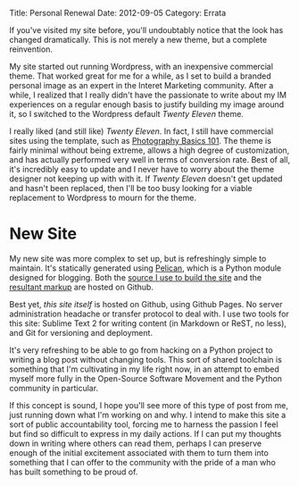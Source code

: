 Title: Personal Renewal
Date: 2012-09-05
Category: Errata

If you've visited my site before, you'll undoubtably notice that
the look has changed dramatically. This is not merely a new theme,
but a complete reinvention.

My site started out running Wordpress, with an inexpensive
commercial theme. That worked great for me for a while, as I set to
build a branded personal image as an expert in the Interet Marketing
community. After a while, I realized that I really didn't have the
passionate to write about my IM experiences on a regular enough
basis to justify building my image around it, so I switched to the
Wordpress default *Twenty Eleven* theme.

I really liked (and still like) *Twenty Eleven*. In fact, I still
have commercial sites using the template, such as [Photography
Basics 101][pb101]. The theme is fairly minimal without being
extreme, allows a high degree of customization, and has actually
performed very well in terms of conversion rate. Best of all, it's
incredibly easy to update and I never have to worry about the theme
designer not keeping up with with it. If *Twenty Eleven* doesn't
get updated and hasn't been replaced, then I'll be too busy looking
for a viable replacement to Wordpress to mourn for the theme.

New Site
========

My new site was more complex to set up, but is refreshingly simple
to maintain. It's statically generated using [Pelican][pelican],
which is a Python module designed for blogging. Both the 
[source I use to build the site][gh_source] and the 
[resultant markup][gh_html] are hosted on Github.

Best yet, *this site itself* is hosted on Github, using Github Pages.
No server administration headache or transfer protocol to deal with.
I use two tools for this site: Sublime Text 2 for writing content 
(in Markdown or ReST, no less), and Git for versioning and deployment.

It's very refreshing to be able to go from hacking on a Python
project to writing a blog post without changing tools. This sort of
shared toolchain is something that I'm cultivating in my life right
now, in an attempt to embed myself more fully in the Open-Source
Software Movement and the Python community in particular.

If this concept is sound, I hope you'll see more of this type of
post from me, just running down what I'm working on and why. I
intend to make this site a sort of public accountability tool, 
forcing me to harness the passion I feel but find so difficult
to express in my daily actions. If I can put my thoughts down in
writing where others can read them, perhaps I can preserve enough
of the initial excitement associated with them to turn them into
something that I can offer to the community with the pride of a
man who has built something to be proud of.

[pb101]: http://photographybasics101.com/ "Photography Basics 101"
[pelican]: http://github.com/getpelican/pelican/ "Pelican"
[gh_source]: http://github.com/lyndsysimon/.com/
[gh_html]: http://github.com/lyndsysimon/lyndsysimon.github.com/
